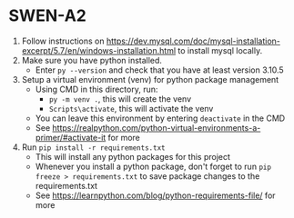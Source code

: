 # SWEN-A2
1. Follow instructions on https://dev.mysql.com/doc/mysql-installation-excerpt/5.7/en/windows-installation.html to install mysql locally.
2. Make sure you have python installed. 
    -  Enter `py --version` and check that you have at least version 3.10.5 
3. Setup a virtual environment (venv) for python package management
    - Using CMD in this directory, run:
        - `py -m venv .`, this will create the venv
        - `Scripts\activate`, this will activate the venv
    - You can leave this environment by entering `deactivate` in the CMD
    - See https://realpython.com/python-virtual-environments-a-primer/#activate-it for more
4. Run `pip install -r requirements.txt`
    - This will install any python packages for this project
    - Whenever you install a python package, don't forget to run `pip freeze > requirements.txt` to save package changes to the requirements.txt
    - See https://learnpython.com/blog/python-requirements-file/ for more

